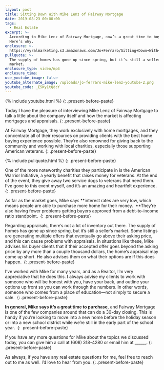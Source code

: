 ```yaml
---
layout: post
title: Sitting Down With Mike Lenz of Fairway Mortgage
date: 2019-08-23 00:00:00
tags:
  - Real Estate
excerpt: >-
  According to Mike Lenz of Fairway Mortgage, now’s a great time to buy a home.
  Here’s why.
enclosure: >-
  https://vyralmarketing.s3.amazonaws.com/Jo+Ferraro/Sitting+Down+With+Mike+Lenz+of+Fairway+Mortgage.mp4
pullquote: >-
  The supply of homes has gone up since spring, but it’s still a seller’s
  market.
enclosure_type: video/mp4
enclosure_time:
use_youtube_image: false
youtube_alternate_image: /uploads/jo-ferraro-mike-lenz-youtube-2.png
youtube_code: _E5Ky1tQdcY
---
```


{% include youtube.html %}
{: .present-before-paste}

Today I have the pleasure of interviewing Mike Lenz of Fairway Mortgage to talk a little about the company itself and how the market is affecting mortgages and appraisals.
{: .present-before-paste}

At Fairway Mortgage, they work exclusively with home mortgages, and they concentrate all of their resources on providing clients with the best home buying experience possible. They’re also renowned for giving back to the community and working with local charities, especially those supporting American veterans.
{: .present-before-paste}

{% include pullquote.html %}
{: .present-before-paste}

One of the more noteworthy charities they participate in is the American Warrior Initiative, a yearly benefit that raises money for veterans. At the end of the event, they give away two service dogs to veterans that need them. I’ve gone to this event myself, and it’s an amazing and heartfelt experience.&nbsp;
{: .present-before-paste}

As far as the market goes, Mike says **interest rates are very low, which means people are able to purchase more home for their money. &nbsp;**They’re also having fewer problems getting buyers approved from a debt-to-income ratio standpoint.&nbsp;
{: .present-before-paste}

Regarding appraisals, there’s not a lot of inventory out there. The supply of homes has gone up since spring, but it’s still a seller’s market. Some listings are generating multiple offers that eventually go above their asking price, and this can cause problems with appraisals. In situations like these, Mike advises his buyer clients that if their accepted offer goes beyond the asking price by any more than a couple thousand dollars, the home’s appraisal may come up short. He also advises them on what their options are if this does happen.&nbsp;
{: .present-before-paste}

I’ve worked with Mike for many years, and as a Realtor, I’m very appreciative that he does this. I always advise my clients to work with someone who will be honest with you, have your back, and outline your options up front so you can work through the numbers. In other words, someone who comes from a place of education—not simply to secure a sale.&nbsp;
{: .present-before-paste}

**In general, Mike says it’s a great time to purchase,** and Fairway Mortgage is one of the few companies around that can do a 30-day closing. This is handy if you’re looking to move into a new home before the holiday season or into a new school district while we’re still in the early part of the school year.&nbsp;
{: .present-before-paste}

If you have any more questions for Mike about the topics we discussed today, you can give him a call at (608) 318-4280 or email him at \_\_\_\_\_\_.
{: .present-before-paste}

As always, if you have any real estate questions for me, feel free to reach out to me as well. I’d love to hear from you.
{: .present-before-paste}